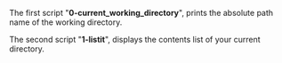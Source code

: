 The first script "**0-current_working_directory**", prints the absolute path name of the working directory.

The second script "**1-listit**", displays the contents list of your current directory.
